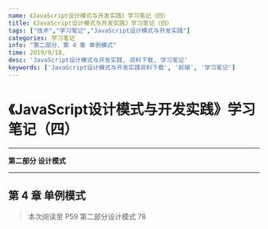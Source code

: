```yaml
---
name: 《JavaScript设计模式与开发实践》学习笔记（四）
title: 《JavaScript设计模式与开发实践》学习笔记（四）
tags: ["技术","学习笔记","JavaScript设计模式与开发实践"]
categories: 学习笔记
info: "第二部分、第 4 章 单例模式"
time: 2019/9/18,
desc: 'JavaScript设计模式与开发实践, 资料下载, 学习笔记'
keywords: ['JavaScript设计模式与开发实践资料下载', '前端', '学习笔记']
---
```


# 《JavaScript设计模式与开发实践》学习笔记（四）

---

**第二部分 设计模式**

---

## 第 4 章 单例模式

> 本次阅读至 P59 第二部分设计模式 78